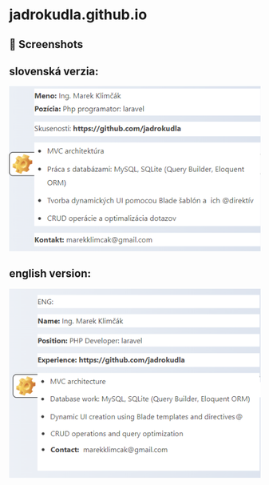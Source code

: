 # jadrokudla.github.io

## 📸 Screenshots
<h2>slovenská verzia: </h2>
<img src="svkverzia.png" alt="" width="600">
<h2>english version: </h2>
<img src="zivotopiseng.png" alt="" width="600">
